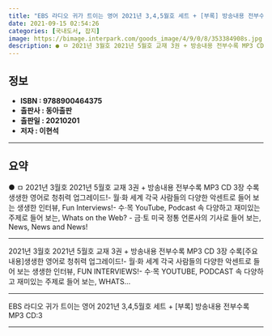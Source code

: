 ```yaml
---
title: "EBS 라디오 귀가 트이는 영어 2021년 3,4,5월호 세트 + [부록] 방송내용 전부수록 MP3 CD:3"
date: 2021-09-15 02:54:26
categories: [국내도서, 잡지]
image: https://bimage.interpark.com/goods_image/4/9/0/8/353384908s.jpg
description: ● ㅁ 2021년 3월호 2021년 5월호 교재 3권 + 방송내용 전부수록 MP3 CD 3장 수록생생한 영어로 청취력 업그레이드!- 월·화 세계 각국 사람들의 다양한 악센트로 들어 보는 생생한 인터뷰, Fun Interviews!- 수·목 YouTube, Podcast 속 다양하고 재
---
```


## **정보**

- **ISBN : 9788900464375**
- **출판사 : 동아출판**
- **출판일 : 20210201**
- **저자 : 이현석**

------



## **요약**

●  ㅁ 2021년 3월호 2021년 5월호 교재 3권 + 방송내용 전부수록 MP3 CD 3장 수록생생한 영어로 청취력 업그레이드!- 월·화 세계 각국 사람들의 다양한 악센트로 들어 보는 생생한 인터뷰, Fun Interviews!- 수·목 YouTube, Podcast 속 다양하고 재미있는 주제로 들어 보는, Whats on the Web? - 금·토 미국 정통 언론사의 기사로 들어 보는, News, News and News!

------

2021년 3월호 2021년 5월호 교재 3권 + 방송내용 전부수록 MP3 CD 3장 수록[주요 내용]생생한 영어로 청취력 업그레이드!- 월·화 세계 각국 사람들의 다양한 악센트로 들어 보는 생생한 인터뷰, FUN INTERVIEWS!- 수·목 YOUTUBE, PODCAST 속 다양하고 재미있는 주제로 들어 보는, WHATS... 

------


EBS 라디오 귀가 트이는 영어 2021년 3,4,5월호 세트 + [부록] 방송내용 전부수록 MP3 CD:3 

------


